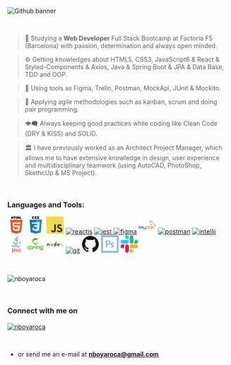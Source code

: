 ![Github banner](https://user-images.githubusercontent.com/102729704/179533147-3d1de262-3d91-4b06-843f-0c33e9849094.png)

&nbsp;

>🔘 Studying a <strong>Web Developer</strong> Full Stack Bootcamp at Factoria F5 (Barcelona) with passion, determination and always open minded.

>⚙️ Getting knowledges about HTML5, CSS3, JavaScript6 & React & Styled-Components & Axios, Java & Spring Boot & JPA & Data Base, TDD and OOP.

>🔧 Using tools as Figma, Trello, Postman, MockApi, JUnit & Mockito.

>📄 Applying agile methodologies such as kanban, scrum and doing pair programming.

>👁️‍🗨️ Always keeping good practices while coding like Clean Code (DRY & KISS) and SOLID.

>🏛️ I have previously worked as an Architect Project Manager, which allows me to have extensive knowledge in design, user experience and multidisciplinary teamwork (using AutoCAD, PhotoShop, SkethcUp & MS Project).

&nbsp;

<h3 align="left">Languages and Tools:</h3>
<p align="left"> <a href="https://www.w3.org/html/" target="_blank"><img src="https://raw.githubusercontent.com/devicons/devicon/master/icons/html5/html5-original-wordmark.svg" alt="html5" width="40" height="40"/></a> <a href="https://www.w3schools.com/css/" target="_blank"><img src="https://raw.githubusercontent.com/devicons/devicon/master/icons/css3/css3-original-wordmark.svg" alt="css3" width="40" height="40"/></a> <a href="https://developer.mozilla.org/en-US/docs/Web/JavaScript" target="_blank"> <img src="https://raw.githubusercontent.com/devicons/devicon/master/icons/javascript/javascript-original.svg" alt="javascript" width="40" height="40"/></a> <a href="https://es.reactjs.org/" target="_blank"> <img src="https://www.vectorlogo.zone/logos/reactjs/reactjs-icon.svg" alt="reactjs" width="40" height="40"/></a> <a href="https://jestjs.io" target="_blank" rel="noreferrer"> <img src="https://www.vectorlogo.zone/logos/jestjsio/jestjsio-icon.svg" alt="jest" width="40" height="40"/> </a> <a href="https://www.figma.com/" target="_blank"> <img src="https://www.vectorlogo.zone/logos/figma/figma-icon.svg" alt="figma" width="40" height="40"/></a> <a href="https://www.mysql.com/" target="_blank"> <img src="https://raw.githubusercontent.com/devicons/devicon/master/icons/mysql/mysql-original-wordmark.svg" alt="mysql" width="40" height="40"/></a> <a href="https://postman.com" target="_blank"> <img src="https://www.vectorlogo.zone/logos/getpostman/getpostman-icon.svg" alt="postman" width="40" height="40"/></a> <a href="https://www.jetbrains.com/idea/" target="_blank"><img src="https://cdn.jsdelivr.net/gh/devicons/devicon/icons/intellij/intellij-original.svg" alt="intellij" width="40" height="40"/></a> <a href=" https://www.java.com/es/" target="_blank"><img src="https://raw.githubusercontent.com/devicons/devicon/1119b9f84c0290e0f0b38982099a2bd027a48bf1/icons/java/java-original-wordmark.svg" alt="java" width="40" height="40"/></a> <a href="https://spring.io/projects/spring-boot" target="_blank" rel="noreferrer"><img src="https://raw.githubusercontent.com/devicons/devicon/1119b9f84c0290e0f0b38982099a2bd027a48bf1/icons/spring/spring-original-wordmark.svg" alt="spring" width="40" height="40"/></a> <a href="https://nodejs.org" target="_blank"><img src="https://raw.githubusercontent.com/devicons/devicon/master/icons/nodejs/nodejs-original-wordmark.svg" alt="nodejs" width="40" height="40"/></a> <a href="https://git-scm.com/" target="_blank"><img src="https://www.vectorlogo.zone/logos/git-scm/git-scm-icon.svg" alt="git" width="40" height="40"/></a> <a href="https://github.com/nboyaroca" target="_blank"> <img src="https://raw.githubusercontent.com/devicons/devicon/1119b9f84c0290e0f0b38982099a2bd027a48bf1/icons/github/github-original.svg" alt="github" width="40" height="40"/></a> <a href="https://www.photoshop.com/en" target="_blank"><img src="https://raw.githubusercontent.com/devicons/devicon/master/icons/photoshop/photoshop-line.svg" alt="photoshop" width="40" height="40"/></a> <a href="https://slack.com/intl/es-es/" target="_blank"><img src="https://raw.githubusercontent.com/devicons/devicon/1119b9f84c0290e0f0b38982099a2bd027a48bf1/icons/slack/slack-original.svg" alt="slack" width="40" height="40"/></a>  </p>

&nbsp;

<p align="left"><img align="center" src="https://github-readme-stats.vercel.app/api/top-langs?username=nboyaroca&show_icons=true&locale=en&layout=compact" alt="nboyaroca" /></p>

&nbsp;

<h3 align="left">Connect with me on</h3>
<p align="left">
<a href="https://linkedin.com/in/nboyaroca" target="blank"><img align="center" src="https://raw.githubusercontent.com/rahuldkjain/github-profile-readme-generator/master/src/images/icons/Social/linked-in-alt.svg" alt="nboyaroca" height="30" width="40" /></a>
</p>
&nbsp;

- or send me an e-mail at **nboyaroca@gmail.com**
&nbsp;


